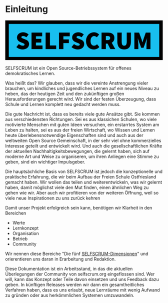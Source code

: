 # Einleitung

![SELFSCRUM Logo](https://github.com/selfscrum/selfscrum/blob/master/.gitbook/assets/selfscrum-label.png)

SELFSCRUM ist ein Open Source-Betriebssystem für offenes demokratisches Lernen.

Was heißt das? Wir glauben, dass wir die vereinte Anstrengung vieler brauchen, um kindliches und jugendliches Lernen auf ein neues Niveau zu heben, das der heutigen Zeit und den zukünftigen großen Herausforderungen gerecht wird. Wir sind der festen Überzeugung, dass Schule und Lernen komplett neu gedacht werden muss.

Die gute Nachricht ist, dass es bereits viele gute Ansätze gibt. Sie kommen aus verschiedensten Richtungen. Sei es aus klassichen Schulen, wo viele motivierte Menschen mit guten Ideen versuchen, ein erstarrtes System am Leben zu halten, sei es aus der freien Wirtschaft, wo Wissen und Lernen heute überlebensnotwendige Eigenschaften sind und auch aus der weltweiten Open Source Gemeinschaft, in der sehr viel ohne kommerzielles Interesse geteilt und entwickelt wird. Und auch die gesellschaftlichen Kräfte der aktuellen Nachhaltigkeitsbewegungen, die gelernt haben, sich auf moderne Art und Weise zu organiseren, um ihren Anliegen eine Stimme zu geben, sind ein wichtiger Impulsgeber.

Die hauptsächliche Basis von SELFSCRUM ist jedoch die konzeptionelle und praktische Erfahrung, die wir beim Aufbau der Freien Schule Ostfriesland gemacht haben. Wir wollen das teilen und weiterentwickeln, was wir gelernt haben, damit möglichst viele den Mut finden, einen ähnlichen Weg zu gehen wie wir. Aber auch wir profitieren von der weiteren Öffnung, weil so viele neue Inspirationen zu uns zurück kehren

Damit unser Projekt erfolgreich sein kann, benötigen wir Klarheit in den Bereichen

* Werte
* Lernkonzept
* Organisation
* Betrieb
* Community

Wir nennen diese Bereiche "Die fünf [SELFSCRUM-Dimensionen](environment/environment.md)" und orierentieren uns daran in Erarbeitung und Redaktion.

Diese Dokumentation ist ein Arbeitsstand, in das die aktuellen Überlegungen der Community von selfscrum.org eingeflossen sind. Wer will, kann das Konzept oder Teile davon einsetzen und uns Feedback dazu geben. In künftigen Releases werden wir dann ein gesamtheitliches Verfahren haben, dass es uns erlaubt, neue Lernräume mit wenig Aufwand zu gründen oder aus herkömmlichen Systemen umzuwandeln.

